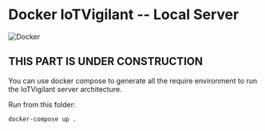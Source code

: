 # Docker IoTVigilant -- Local Server
![Docker](https://img.shields.io/badge/docker-running-blue.svg)

## THIS PART IS UNDER CONSTRUCTION

You can use docker compose to generate all the require environment to run the IoTVigilant server architecture.

Run from this folder:
```bash
docker-compose up .
```
